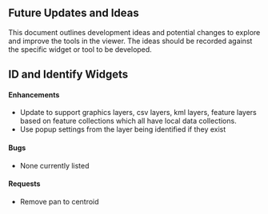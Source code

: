 ## Future Updates and Ideas ##
This document outlines development ideas and potential changes to explore and improve the tools in the viewer.  The ideas should be recorded against the specific widget or tool to be developed.

## ID and Identify Widgets ##
#### Enhancements ####
- Update to support graphics layers, csv layers, kml layers, feature layers based on feature collections which all have local data collections. 
- Use popup settings from the layer being identified if they exist

#### Bugs ####
- None currently listed

#### Requests ####
- Remove pan to centroid 
 